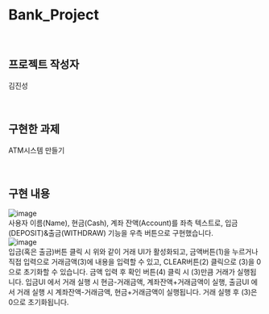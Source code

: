 # Bank_Project

</br>

## 프로젝트 작성자

김진성

</br>

## 구현한 과제

ATM시스템 만들기

</br>

## 구현 내용

![image](https://github.com/GYALLERHORN/Bank_Project/assets/141597722/02154e95-87c6-4128-84e0-13cbca1b51ea)</br>
사용자 이름(Name), 현금(Cash), 계좌 잔액(Account)를 좌측 텍스트로, 입금(DEPOSIT)&출금(WITHDRAW) 기능을 우측 버튼으로 구현했습니다.
</br>
![image](https://github.com/GYALLERHORN/Bank_Project/assets/141597722/1f4ab43c-14bb-41ca-ac58-60a4995a43c6)</br>
입금(혹은 출금)버튼 클릭 시 위와 같이 거래 UI가 활성화되고, 금액버튼(1)을 누르거나 직접 입력으로 거래금액(3)에 내용을 입력할 수 있고, CLEAR버튼(2) 클릭으로 (3)을 0으로 초기화할 수 있습니다.
금액 입력 후 확인 버튼(4) 클릭 시 (3)만큼 거래가 실행됩니다. 입금UI 에서 거래 실행 시 현금-거래금액, 계좌잔액+거래금액이 실행, 출금UI 에서 거래 실행 시 계좌잔액-거래금액, 현금+거래금액이 실행됩니다.
거래 실행 후 (3)은 0으로 초기화됩니다.


